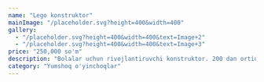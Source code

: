 ```yaml
---
name: "Lego konstruktor"
mainImage: "/placeholder.svg?height=400&width=400"
gallery:
  - "/placeholder.svg?height=400&width=400&text=Image+2"
  - "/placeholder.svg?height=400&width=400&text=Image+3"
price: "250,000 so'm"
description: "Bolalar uchun rivojlantiruvchi konstruktor. 200 dan ortiq detallar, turli ranglar. Bolaning ijodiy qobiliyatlarini rivojlantiradi, mantiqiy fikrlashni o'stiradi."
category: "Yumshoq o'yinchoqlar"
---
```


